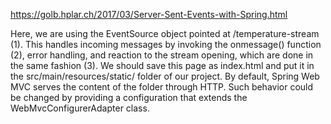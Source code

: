 https://golb.hplar.ch/2017/03/Server-Sent-Events-with-Spring.html

<body>
<ul id="events"></ul>
<script type="application/javascript">
function add(message) {
    const el = document.createElement("li");
    el.innerHTML = message;
    document.getElementById("events").appendChild(el);
}

var eventSource = new EventSource("/temperature-stream");            // (1)
eventSource.onmessage = e => {                                       // (2)
    const t = JSON.parse(e.data);
    const fixed = Number(t.value).toFixed(2);
    add('Temperature: ' + fixed + ' C');
}
eventSource.onopen = e => add('Connection opened');                  // (3)
eventSource.onerror = e => add('Connection closed');                 //
</script>
</body>
Here, we are using the EventSource object pointed at /temperature-stream (1). This handles incoming messages by invoking the onmessage() function (2), error handling, and reaction to the stream opening, which are done in the same fashion (3). We should save this page as index.html and put it in the src/main/resources/static/ folder of our project. By default, Spring Web MVC serves the content of the folder through HTTP. Such behavior could be changed by providing a configuration that extends the WebMvcConfigurerAdapter class. 